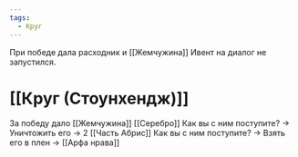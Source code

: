 ```yaml
---
tags:
  - Круг
---
```


При победе дала расходник и [[Жемчужина]]
Ивент на диалог не запустился.

# [[Круг (Стоунхендж)]]
За победу дало [[Жемчужина]] [[Серебро]]
Как вы с ним поступите? -> Уничтожить его -> 2 [[Часть Абрис]]
Как вы с ним поступите? -> Взять его в плен -> [[Арфа нрава]]

